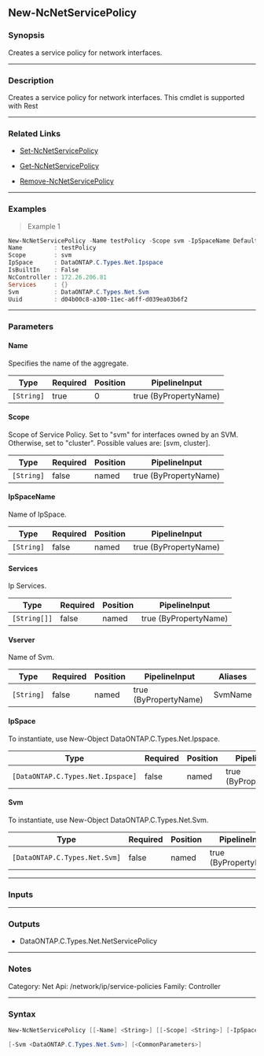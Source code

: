 New-NcNetServicePolicy
----------------------

### Synopsis
Creates a service policy for network interfaces.

---

### Description

Creates a service policy for network interfaces. This cmdlet is supported with Rest

---

### Related Links
* [Set-NcNetServicePolicy](Set-NcNetServicePolicy)

* [Get-NcNetServicePolicy](Get-NcNetServicePolicy)

* [Remove-NcNetServicePolicy](Remove-NcNetServicePolicy)

---

### Examples
> Example 1

```PowerShell
New-NcNetServicePolicy -Name testPolicy -Scope svm -IpSpaceName Default -Vserver vs0
Name         : testPolicy
Scope        : svm
IpSpace      : DataONTAP.C.Types.Net.Ipspace
IsBuiltIn    : False
NcController : 172.26.206.81
Services     : {}
Svm          : DataONTAP.C.Types.Net.Svm
Uuid         : d04b00c8-a300-11ec-a6ff-d039ea03b6f2

```

---

### Parameters
#### **Name**
Specifies the name of the aggregate.

|Type      |Required|Position|PipelineInput        |
|----------|--------|--------|---------------------|
|`[String]`|true    |0       |true (ByPropertyName)|

#### **Scope**
Scope of Service Policy. Set to \"svm\" for interfaces owned by an SVM. Otherwise, set to \"cluster\". Possible values are: [svm, cluster].

|Type      |Required|Position|PipelineInput        |
|----------|--------|--------|---------------------|
|`[String]`|false   |named   |true (ByPropertyName)|

#### **IpSpaceName**
Name of IpSpace.

|Type      |Required|Position|PipelineInput        |
|----------|--------|--------|---------------------|
|`[String]`|false   |named   |true (ByPropertyName)|

#### **Services**
Ip Services.

|Type        |Required|Position|PipelineInput        |
|------------|--------|--------|---------------------|
|`[String[]]`|false   |named   |true (ByPropertyName)|

#### **Vserver**
Name of Svm.

|Type      |Required|Position|PipelineInput        |Aliases|
|----------|--------|--------|---------------------|-------|
|`[String]`|false   |named   |true (ByPropertyName)|SvmName|

#### **IpSpace**
To instantiate, use New-Object DataONTAP.C.Types.Net.Ipspace.

|Type                             |Required|Position|PipelineInput        |
|---------------------------------|--------|--------|---------------------|
|`[DataONTAP.C.Types.Net.Ipspace]`|false   |named   |true (ByPropertyName)|

#### **Svm**
To instantiate, use New-Object DataONTAP.C.Types.Net.Svm.

|Type                         |Required|Position|PipelineInput        |
|-----------------------------|--------|--------|---------------------|
|`[DataONTAP.C.Types.Net.Svm]`|false   |named   |true (ByPropertyName)|

---

### Inputs

---

### Outputs
* DataONTAP.C.Types.Net.NetServicePolicy

---

### Notes
Category: Net
Api: /network/ip/service-policies
Family: Controller

---

### Syntax
```PowerShell
New-NcNetServicePolicy [[-Name] <String>] [[-Scope] <String>] [-IpSpaceName <String>] [-Services <string[]>] [-Vserver <String>] [-Uuid <String>] [-IpSpace <DataONTAP.C.Types.Net.Ipspace>] 
```
```PowerShell
[-Svm <DataONTAP.C.Types.Net.Svm>] [<CommonParameters>]
```
